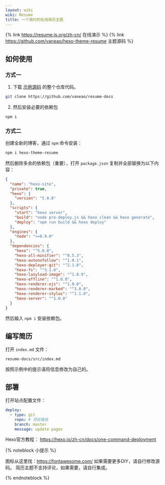 ```yaml
---
layout: wiki
wiki: Resume
title: 一个简约的在线简历主题
---
```


{% link https://resume.js.org/zh-cn/ 在线演示 %}
{% link https://github.com/vaneao/hexo-theme-resume 主题源码 %}

<!-- more -->

## 如何使用

### 方式一

1. 下载 [示例源码](https://github.com/vaneao/resume-docs) 的整个仓库代码。
```sh
git clone https://github.com/vaneao/resume-docs
```

2. 然后安装必要的依赖包
```sh
npm i
```


### 方式二

创建全新的博客，通过 `npm` 命令安装：

```bash
npm i hexo-theme-resume
```

然后删除多余的依赖包（重要），打开 `package.json` 复制并全部替换为以下内容：

```json
{
  "name": "hexo-site",
  "private": true,
  "hexo": {
    "version": "5.0.0"
  },
  "scripts": {
    "start": "hexo server",
    "build": "node pre-deploy.js && hexo clean && hexo generate",
    "deploy": "npm run build && hexo deploy"
  },
  "engines": {
    "node": ">=8.9.0"
  },
  "dependencies": {
    "hexo": "^5.0.0",
    "hexo-all-minifier": "^0.5.3",
    "hexo-autonofollow": "^1.0.1",
    "hexo-deployer-git": "^2.1.0",
    "hexo-fs": "^3.1.0",
    "hexo-lazyload-image": "^1.0.9",
    "hexo-offline": "^1.0.0",
    "hexo-renderer-ejs": "^1.0.0",
    "hexo-renderer-marked": "^3.0.0",
    "hexo-renderer-stylus": "^1.1.0",
    "hexo-server": "^1.0.0"
  }
}
```

然后输入 `npm i` 安装依赖包。


## 编写简历

打开 `index.md` 文件：
```
resume-docs/src/index.md
```

按照示例中的提示语将信息修改为自己的。

## 部署

打开站点配置文件：
```yaml resume-docs/_config.yaml
deploy:
  - type: git
    repo: # 项目路径
    branch: master
    message: update pages
```

Hexo官方教程： https://hexo.io/zh-cn/docs/one-command-deployment

{% noteblock 小提示 %}

图标从这里找：https://fontawesome.com/
如果需要更多DIY，请自行修改源码。
简历主题不支持评论，如果需要，请自行集成。

{% endnoteblock %}
